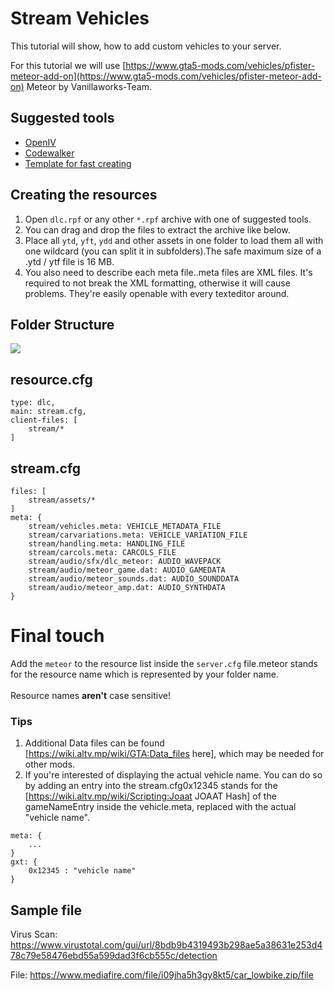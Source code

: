 # Stream Vehicles
This tutorial will show, how to add custom vehicles to your server.

For this tutorial we will use [https://www.gta5-mods.com/vehicles/pfister-meteor-add-on](https://www.gta5-mods.com/vehicles/pfister-meteor-add-on) Meteor by Vanillaworks-Team.
## Suggested tools ##
* [OpenIV](https://openiv.com/)
* [Codewalker](https://www.gta5-mods.com/tools/codewalker-gtav-interactive-3d-map)
* [Template for fast creating](https://github.com/Carbon-Open-Source-Factory/addon_vehicle_template)

## Creating the resources
1. Open ```dlc.rpf``` or any other ```*.rpf``` archive with one of suggested tools.
2. You can drag and drop the files to extract the archive like below.
3. Place all ```ytd```, ```yft```, ```ydd``` and other assets in one folder to load them all with one wildcard (you can split it in subfolders).<ref>The safe maximum size of a .ytd / ytf file is 16 MB.</ref>
4. You also need to describe each meta file.<ref>.meta files are XML files. It's required to not break the XML formatting, otherwise it will cause problems. They're easily openable with every texteditor around.</ref>


## Folder Structure

![](~/altv-docs-assets/altv-docs-gta/images/tutorials/Stream_Vehicles-FolderStructure.png)


## **resource.cfg**
```
type: dlc,
main: stream.cfg,
client-files: [
	stream/*
]
```

## **stream.cfg**
```
files: [
	stream/assets/*
]
meta: {
	stream/vehicles.meta: VEHICLE_METADATA_FILE
	stream/carvariations.meta: VEHICLE_VARIATION_FILE
	stream/handling.meta: HANDLING_FILE
	stream/carcols.meta: CARCOLS_FILE
	stream/audio/sfx/dlc_meteor: AUDIO_WAVEPACK
	stream/audio/meteor_game.dat: AUDIO_GAMEDATA
	stream/audio/meteor_sounds.dat: AUDIO_SOUNDDATA
	stream/audio/meteor_amp.dat: AUDIO_SYNTHDATA
}
```

# Final touch
Add the ```meteor``` to the resource list inside the ```server.cfg``` file.<ref>meteor stands for the resource name which is represented by your folder name.</ref><br><br>
Resource names <strong>aren't</strong> case sensitive!


### Tips
1. Additional Data files can be found [https://wiki.altv.mp/wiki/GTA:Data_files here], which may be needed for other mods.<br>
2. If you're interested of displaying the actual vehicle name. You can do so by adding an entry into the stream.cfg<ref>0x12345 stands for the [https://wiki.altv.mp/wiki/Scripting:Joaat JOAAT Hash] of the gameNameEntry inside the vehicle.meta, replaced with the actual "vehicle name".</ref> <br>

```
meta: {
	...
}
gxt: {
	0x12345 : "vehicle name"
}
```

## Sample file
Virus Scan: https://www.virustotal.com/gui/url/8bdb9b4319493b298ae5a38631e253d478c79e58476ebd55a599dad3f6cb555c/detection

File: https://www.mediafire.com/file/i09jha5h3gy8kt5/car_lowbike.zip/file
